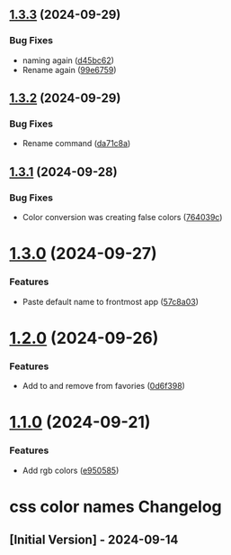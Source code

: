 ## [1.3.3](https://github.com/ff6347/css-color-names-raycast/compare/v1.3.2...v1.3.3) (2024-09-29)


### Bug Fixes

* naming again ([d45bc62](https://github.com/ff6347/css-color-names-raycast/commit/d45bc62c858a40904c550f1bc1b898ea8cb470ec))
* Rename again ([99e6759](https://github.com/ff6347/css-color-names-raycast/commit/99e67597c986041ad6edb980da00c5825da37e29))

## [1.3.2](https://github.com/ff6347/css-color-names-raycast/compare/v1.3.1...v1.3.2) (2024-09-29)


### Bug Fixes

* Rename command ([da71c8a](https://github.com/ff6347/css-color-names-raycast/commit/da71c8aee573f8fddbd1d3857c6a11650315111e))

## [1.3.1](https://github.com/ff6347/css-color-names-raycast/compare/v1.3.0...v1.3.1) (2024-09-28)


### Bug Fixes

* Color conversion was creating false colors ([764039c](https://github.com/ff6347/css-color-names-raycast/commit/764039c033f476099d2d4965db7a680cb397dd83))

# [1.3.0](https://github.com/ff6347/css-color-names-raycast/compare/v1.2.0...v1.3.0) (2024-09-27)


### Features

* Paste default name to frontmost app ([57c8a03](https://github.com/ff6347/css-color-names-raycast/commit/57c8a039a21b20765057d13edce9d6353fb8e0c6))

# [1.2.0](https://github.com/ff6347/css-color-names-raycast/compare/v1.1.0...v1.2.0) (2024-09-26)


### Features

* Add to and remove from favories ([0d6f398](https://github.com/ff6347/css-color-names-raycast/commit/0d6f3988af225e6b17c9b188381efad612a73900))

# [1.1.0](https://github.com/ff6347/css-color-names-raycast/compare/v1.0.0...v1.1.0) (2024-09-21)


### Features

* Add rgb colors ([e950585](https://github.com/ff6347/css-color-names-raycast/commit/e950585c3b07bfbf80cf8ca5dd924e7b893c608e))

# css color names Changelog

## [Initial Version] - 2024-09-14
